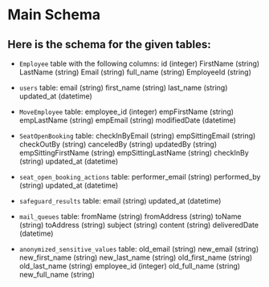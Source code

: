 # Main  Schema

## Here is the schema for the given tables:
* `Employee` table with the following columns:
    id (integer)
    FirstName (string)
    LastName (string)
    Email (string)
    full_name (string)
    EmployeeId (string)
  
*  `users` table:
    email (string) 
    first_name (string)
    last_name (string)
    updated_at (datetime)
   
* `MoveEmployee` table:
    employee_id (integer)
    empFirstName (string)
    empLastName (string)
    empEmail (string)
    modifiedDate (datetime)
  
* `SeatOpenBooking` table:
    checkInByEmail (string)
    empSittingEmail (string)
    checkOutBy (string)
    canceledBy (string)
    updatedBy (string)
    empSittingFirstName (string)
    empSittingLastName (string)
    checkInBy (string)
    updated_at (datetime)
  
* `seat_open_booking_actions` table:
    performer_email (string)
    performed_by (string)
    updated_at (datetime)
  
* `safeguard_results` table:
    email (string)
    updated_at (datetime)
  
* `mail_queues` table:
    fromName (string)
    fromAddress (string)
    toName (string)
    toAddress (string)
    subject (string)
    content (string)
    deliveredDate (datetime)
  
* `anonymized_sensitive_values` table:
    old_email (string)
    new_email (string)
    new_first_name (string)
    new_last_name (string)
    old_first_name (string)
    old_last_name (string)
    employee_id (integer)
    old_full_name (string)
    new_full_name (string)
